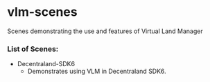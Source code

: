 # vlm-scenes
Scenes demonstrating the use and features of Virtual Land Manager

### List of Scenes:

- Decentraland-SDK6
  - Demonstrates using VLM in Decentraland SDK6.
